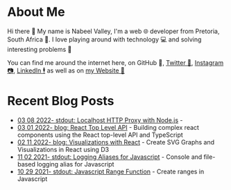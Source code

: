 # About Me

Hi there 👋 My name is Nabeel Valley, I'm a web 🌐 developer from Pretoria, South Africa 📍. I love playing around with technology 💻 and solving interesting problems 🔎

You can find me around the internet here, on GitHub 🐙, [Twitter 🐤](https://twitter.com/not_nabeel/), [Instagram 📷](https://www.instagram.com/nabeelvalley/), [LinkedIn 🕴](https://za.linkedin.com/in/nabeelvalley) as well as on [my Website 🎨](https://nabeelvalley.co.za/)

# Recent Blog Posts
<!-- BLOG-POST-LIST:START -->
- [03 08 2022- stdout: Localhost HTTP Proxy with Node.js](https://nabeelvalley.co.za/stdout/2022/http-proxy-node-js/) - 
- [03 01 2022- blog: React Top Level API](https://nabeelvalley.co.za/blog/2022/01-03/react-top-level-api/) - Building complex react components using the React top-level API and TypeScript
- [02 11 2022- blog: Visualizations with React](https://nabeelvalley.co.za/blog/2022/11-02/d3-with-react/) - Create SVG Graphs and Visualizations in React using D3
- [11 02 2021- stdout: Logging Aliases for Javascript](https://nabeelvalley.co.za/stdout/2021/02-11/javascript-quick-logger/) - Console and file-based logging alias for Javascript
- [10 29 2021- stdout: Javascript Range Function](https://nabeelvalley.co.za/stdout/2021/29-10/javascript-range/) - Create ranges in Javascript<!-- BLOG-POST-LIST:END -->
